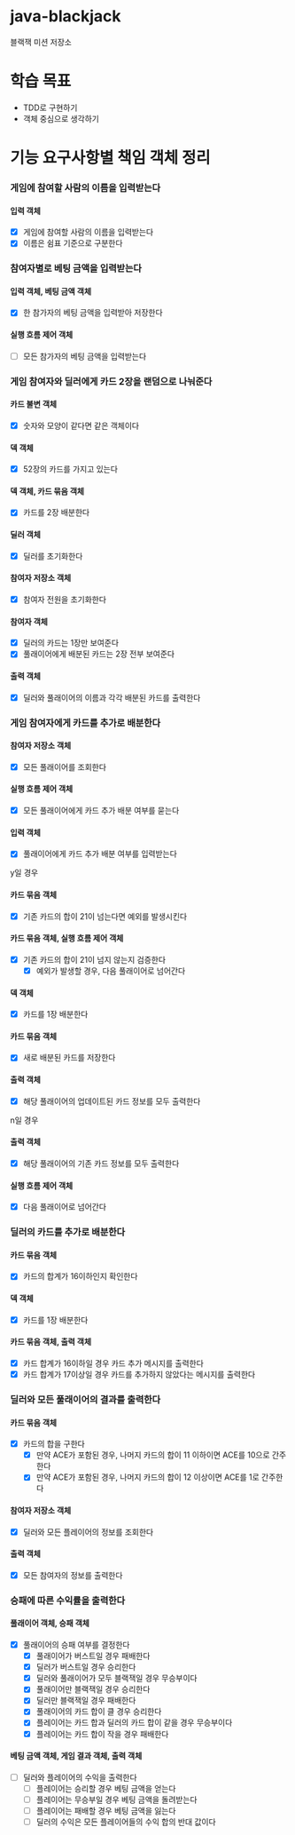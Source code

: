 # java-blackjack
블랙잭 미션 저장소

# 학습 목표
- TDD로 구현하기
- 객체 중심으로 생각하기

# 기능 요구사항별 책임 객체 정리

### 게임에 참여할 사람의 이름을 입력받는다
#### 입력 객체
- [X] 게임에 참여할 사람의 이름을 입력받는다
- [X] 이름은 쉼표 기준으로 구분한다

### 참여자별로 베팅 금액을 입력받는다
#### 입력 객체, 베팅 금액 객체
- [X] 한 참가자의 베팅 금액을 입력받아 저장한다
#### 실행 흐름 제어 객체
- [ ] 모든 참가자의 베팅 금액을 입력받는다

### 게임 참여자와 딜러에게 카드 2장을 랜덤으로 나눠준다
#### 카드 불변 객체
- [X] 숫자와 모양이 같다면 같은 객체이다
#### 덱 객체
- [X] 52장의 카드를 가지고 있는다
#### 덱 객체, 카드 묶음 객체
- [X] 카드를 2장 배분한다
#### 딜러 객체
- [X] 딜러를 초기화한다
#### 참여자 저장소 객체
- [X] 참여자 전원을 초기화한다
#### 참여자 객체
- [X] 딜러의 카드는 1장만 보여준다
- [X] 풀래이어에게 배분된 카드는 2장 전부 보여준다

#### 출력 객체
- [X] 딜러와 풀래이어의 이름과 각각 배분된 카드를 출력한다

### 게임 참여자에게 카드를 추가로 배분한다
#### 참여자 저장소 객체
- [X] 모든 풀래이어를 조회한다
#### 실행 흐름 제어 객체
- [X] 모든 풀래이어에게 카드 추가 배분 여부를 묻는다
#### 입력 객체
- [X] 풀래이어에게 카드 추가 배분 여부를 입력받는다

y일 경우
#### 카드 묶음 객체
- [X] 기존 카드의 합이 21이 넘는다면 예외를 발생시킨다

#### 카드 묶음 객체, 실행 흐름 제어 객체
- [X] 기존 카드의 합이 21이 넘지 않는지 검증한다
  - [X] 예외가 발생할 경우, 다음 풀래이어로 넘어간다

#### 덱 객체
- [X] 카드를 1장 배분한다

#### 카드 묶음 객체
- [X] 새로 배분된 카드를 저장한다

#### 출력 객체
- [X] 해당 풀래이어의 업데이트된 카드 정보를 모두 출력한다

n일 경우
#### 출력 객체
- [X] 해당 풀래이어의 기존 카드 정보를 모두 출력한다

#### 실행 흐름 제어 객체
- [X] 다음 풀래이어로 넘어간다

### 딜러의 카드를 추가로 배분한다
#### 카드 묶음 객체
- [X] 카드의 합계가 16이하인지 확인한다

#### 덱 객체
- [X] 카드를 1장 배분한다

#### 카드 묶음 객체, 출력 객체
- [X] 카드 합계가 16이하일 경우 카드 추가 메시지를 출력한다
- [X] 카드 합계가 17이상일 경우 카드를 추가하지 않았다는 메시지를 출력한다

### 딜러와 모든 풀래이어의 결과를 출력한다
#### 카드 묶음 객체
- [X] 카드의 합을 구한다
  - [X] 만약 ACE가 포함된 경우, 나머지 카드의 합이 11 이하이면 ACE를 10으로 간주한다
  - [X] 만약 ACE가 포함된 경우, 나머지 카드의 합이 12 이상이면 ACE를 1로 간주한다 

#### 참여자 저장소 객체
- [X] 딜러와 모든 플레이어의 정보를 조회한다

#### 출력 객체
- [X] 모든 참여자의 정보를 출력한다

### 승패에 따른 수익률을 출력한다
#### 풀래이어 객체, 승패 객체
- [X] 풀래이어의 승패 여부를 결정한다
  - [X] 풀래이어가 버스트일 경우 패배한다
  - [X] 딜러가 버스트일 경우 승리한다
  - [X] 딜러와 풀래이어가 모두 블랙잭일 경우 무승부이다
  - [X] 풀래이어만 블랙잭일 경우 승리한다
  - [X] 딜러만 블랙잭일 경우 패배한다
  - [X] 풀래이어의 카드 합이 클 경우 승리한다
  - [X] 플레이어는 카드 합과 딜러의 카드 합이 같을 경우 무승부이다
  - [X] 플레이어는 카드 합이 작을 경우 패배한다

#### 베팅 금액 객체, 게임 결과 객체, 출력 객체
- [ ] 딜러와 플레이어의 수익을 출력한다
  - [ ] 플레이어는 승리할 경우 베팅 금액을 얻는다
  - [ ] 플레이어는 무승부일 경우 베팅 금액을 돌려받는다
  - [ ] 플레이어는 패배할 경우 베팅 금액을 잃는다
  - [ ] 딜러의 수익은 모든 플레이어들의 수익 합의 반대 값이다

